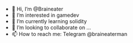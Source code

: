 - 👋 Hi, I’m @Braineater
- 👀 I’m interested in gamedev
- 🌱 I’m currently learning solidity
- 💞️ I’m looking to collaborate on ...
- 📫 How to reach me: Telegram @braineaterman

<!---
Braineater/Braineater is a ✨ special ✨ repository because its `README.md` (this file) appears on your GitHub profile.
You can click the Preview link to take a look at your changes.
--->
